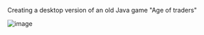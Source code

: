 Creating a desktop version of an old Java game "Age of traders"

![image](https://user-images.githubusercontent.com/14877847/152485143-3f3f20c8-e4ac-44c8-a17c-5496f979b202.png)
